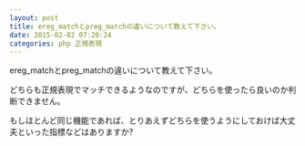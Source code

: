```yaml
---
layout: post
title: ereg_matchとpreg_matchの違いについて教えて下さい。
date: 2015-02-02 07:20:24
categories: php 正規表現
---
```

<p>ereg_matchとpreg_matchの違いについて教えて下さい。</p>

<p>どちらも正規表現でマッチできるようなのですが、どちらを使ったら良いのか判断できません。</p>

<p>もしほとんど同じ機能であれば、とりあえずどちらを使うようにしておけば大丈夫といった指標などはありますか?</p>
